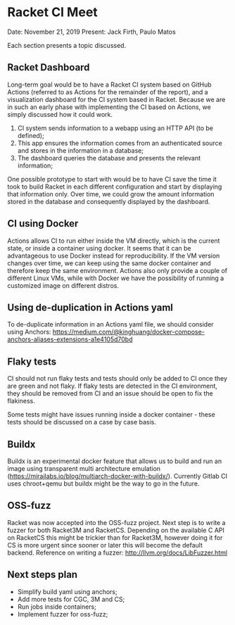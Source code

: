# Racket CI Meet

Date: November 21, 2019
Present: Jack Firth, Paulo Matos

Each section presents a topic discussed. 

## Racket Dashboard

Long-term goal would be to have a Racket CI system based on GitHub Actions (referred to as Actions for the remainder of the report), and a visualization dashboard for the CI system based in Racket. Because we are in such an early phase with implementing the CI based on Actions, we simply discussed how it could work. 

1. CI system sends information to a webapp using an HTTP API (to be defined);
2. This app ensures the information comes from an authenticated source and stores in the information in a database;
3. The dashboard queries the database and presents the relevant information;

One possible prototype to start with would be to have CI save the time it took to build Racket in each different configuration and start by displaying that information only. Over time, we could grow the amount information stored in the database and consequently displayed by the dashboard.

## CI using Docker

Actions allows CI to run either inside the VM directly, which is the current state, or inside a container using docker. It seems that it can be advantageous to use Docker instead for reproducibility. If the VM version changes over time, we can keep using the same docker container and therefore keep the same environment. Actions also only provide a couple of different Linux VMs, while with Docker we have the possibility of running a customized image on different distros.

## Using de-duplication in Actions yaml

To de-duplicate information in an Actions yaml file, we should consider using Anchors: https://medium.com/@kinghuang/docker-compose-anchors-aliases-extensions-a1e4105d70bd

## Flaky tests

CI should not run flaky tests and tests should only be added to CI once they are green and not flaky. If flaky tests are detected in the CI environment, they should be removed from CI and an issue should be open to fix the flakiness. 

Some tests might have issues running inside a docker container - these tests should be discussed on a case by case basis.

## Buildx

Buildx is an experimental docker feature that allows us to build and run an image using transparent multi architecture emulation (https://mirailabs.io/blog/multiarch-docker-with-buildx/). Currently Gitlab CI uses chroot+qemu but buildx might be the way to go in the future. 

## OSS-fuzz

Racket was now accepted into the OSS-fuzz project. Next step is to write a fuzzer for both Racket3M and RacketCS. Depending on the available C API on RacketCS this might be trickier than for Racket3M, however doing it for CS is more urgent since sooner or later this will become the default backend. Reference on writing a fuzzer: http://llvm.org/docs/LibFuzzer.html

## Next steps plan

* Simplify build yaml using anchors;
* Add more tests for CGC, 3M and CS;
* Run jobs inside containers;
* Implement fuzzer for oss-fuzz;